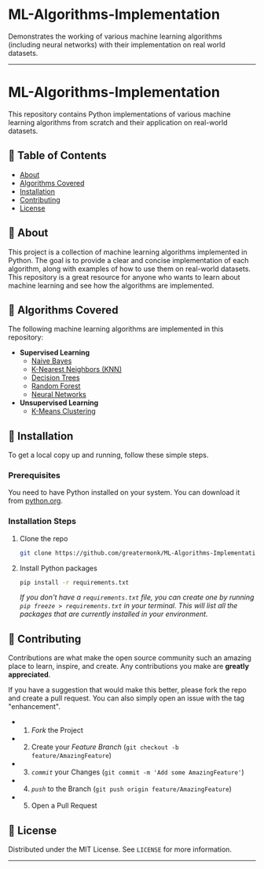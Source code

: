 # ML-Algorithms-Implementation
Demonstrates the working of various machine learning algorithms (including neural networks) with their implementation on real world datasets.


-----

# ML-Algorithms-Implementation

This repository contains Python implementations of various machine learning algorithms from scratch and their application on real-world datasets.

## 📝 Table of Contents

  - [About](https://www.google.com/search?q=%23about)
  - [Algorithms Covered](https://www.google.com/search?q=%23algorithms-covered)
  - [Installation](https://www.google.com/search?q=%23installation)
  - [Contributing](https://www.google.com/search?q=%23contributing)
  - [License](https://www.google.com/search?q=%23license)

## 🧐 About

This project is a collection of machine learning algorithms implemented in Python. The goal is to provide a clear and concise implementation of each algorithm, along with examples of how to use them on real-world datasets. This repository is a great resource for anyone who wants to learn about machine learning and see how the algorithms are implemented.

## 🤖 Algorithms Covered

The following machine learning algorithms are implemented in this repository:

  - **Supervised Learning**
      - [Naive Bayes](https://www.google.com/search?q=link/to/your/naive_bayes/folder)
      - [K-Nearest Neighbors (KNN)](https://www.google.com/search?q=link/to/your/knn/folder)
      - [Decision Trees](https://www.google.com/search?q=link/to/your/decision_trees/folder)
      - [Random Forest](https://www.google.com/search?q=link/to/your/random_forest/folder)
      - [Neural Networks](https://www.google.com/search?q=link/to/your/neural_networks/folder)
  - **Unsupervised Learning**
      - [K-Means Clustering](https://www.google.com/search?q=link/to/your/k_means/folder)



## 🚀 Installation

To get a local copy up and running, follow these simple steps.

### Prerequisites

You need to have Python installed on your system. You can download it from [python.org](https://www.python.org/downloads/).

### Installation Steps

1.  Clone the repo
    ```sh
    git clone https://github.com/greatermonk/ML-Algorithms-Implementation.git
    ```
2.  Install Python packages
    ```sh
    pip install -r requirements.txt
    ```
    *If you don't have a `requirements.txt` file, you can create one by running `pip freeze > requirements.txt` in your terminal. This will list all the packages that are currently installed in your environment.*



## 🤝 Contributing

Contributions are what make the open source community such an amazing place to learn, inspire, and create. Any contributions you make are **greatly appreciated**.

If you have a suggestion that would make this better, please fork the repo and create a pull request. You can also simply open an issue with the tag "enhancement".


- 1.  *Fork* the Project
- 2.  Create your *Feature Branch* (`git checkout -b feature/AmazingFeature`)
- 3.  *`commit`* your Changes (`git commit -m 'Add some AmazingFeature'`)
- 4.  *`push`* to the Branch (`git push origin feature/AmazingFeature`)
- 5.  Open a Pull Request

## 📜 License

Distributed under the MIT License. See `LICENSE` for more information.

-----

